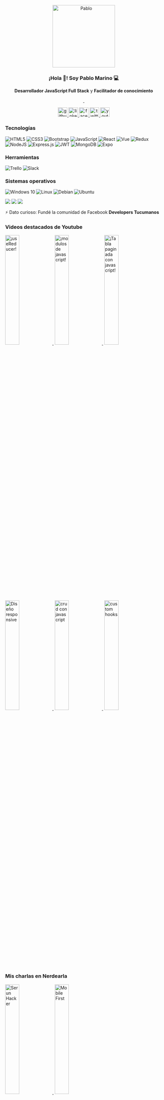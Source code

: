 <p align="center" width="300">
 <img align="center" width="200" src='http://drive.google.com/uc?export=view&id=1_RhoHTtH5d15RbSDrfYOszG4ViKb90_b' alt='Pablo' />
  <h3 align="center">¡Hola 👋! Soy Pablo Marino 💻</h3>
</p>
<p align="center"><strong>Desarrollador JavaScript Full Stack</strong> y <strong>Facilitador de conocimiento</strong></p>
<p align="center">
<a href='https://img.shields.io/twitter/follow/pablomarino8' target='_blank'>
  <img src='https://img.shields.io/twitter/follow/pablomarino8?style=social' alt='' />
</a>
<a href='https://img.shields.io/youtube/channel/subscribers/UCyM-u7zHJDcUt4sE3wAa-yg' target='_blank'>
  <img  src='https://img.shields.io/youtube/channel/subscribers/UCyM-u7zHJDcUt4sE3wAa-yg?style=social' alt='' />
</a>
 
</p>
<p align="center">
 <a href='https://github.com/pmarino2013' target='_blank'>
  <img  src='https://cdn.jsdelivr.net/npm/simple-icons@3.0.1/icons/github.svg' height='30' alt='github' />
</a>
 <a href='https://www.linkedin.com/in/pablo-daniel-marino-259baba8//' target='_blank'>
  <img  src='https://cdn.jsdelivr.net/npm/simple-icons@3.0.1/icons/linkedin.svg' height='30' alt='linkedin' />
</a>
  <a href='https://www.facebook.com/pablomarino2013' target='_blank'>
  <img  src='https://cdn.jsdelivr.net/npm/simple-icons@3.0.1/icons/facebook.svg' height='30' alt='facebook' />
</a>
 <a href='https://twitter.com/pablomarino8' target='_blank'>
  <img  src='https://cdn.jsdelivr.net/npm/simple-icons@3.0.1/icons/twitter.svg' height='30' alt='twitter' />
</a>
  <a href='https://www.youtube.com/channel/UCyM-u7zHJDcUt4sE3wAa-yg' target='_blank'>
  <img  src='https://cdn.jsdelivr.net/npm/simple-icons@3.0.1/icons/youtube.svg' height='30' alt='youtube' />
</a>
</p>

### Tecnologías
<img alt="HTML5" src="https://img.shields.io/badge/html5-%23E34F26.svg?style=for-the-badge&logo=html5&logoColor=white"/> <img alt="CSS3" src="https://img.shields.io/badge/css3-%231572B6.svg?style=for-the-badge&logo=css3&logoColor=white"/> <img alt="Bootstrap" src="https://img.shields.io/badge/bootstrap-%23563D7C.svg?style=for-the-badge&logo=bootstrap&logoColor=white"/> <img alt="JavaScript" src="https://img.shields.io/badge/javascript-%23323330.svg?style=for-the-badge&logo=javascript&logoColor=%23F7DF1E"/> <img alt="React" src="https://img.shields.io/badge/react-%2320232a.svg?style=for-the-badge&logo=react&logoColor=%2361DAFB"/> ![Vue](https://img.shields.io/badge/Vue.js-4FC08D.svg?style=for-the-badge&logo=vuedotjs&logoColor=white) ![Redux](https://img.shields.io/badge/redux-%23593d88.svg?style=for-the-badge&logo=redux&logoColor=white) <img alt="NodeJS" src="https://img.shields.io/badge/node.js-%2343853D.svg?style=for-the-badge&logo=node-dot-js&logoColor=white"/> <img alt="Express.js" src="https://img.shields.io/badge/express.js-%23404d59.svg?style=for-the-badge&logo=express&logoColor=%2361DAFB"/> ![JWT](https://img.shields.io/badge/JWT-black?style=for-the-badge&logo=JSON%20web%20tokens) 
 <img alt="MongoDB" src ="https://img.shields.io/badge/MongoDB-%234ea94b.svg?style=for-the-badge&logo=mongodb&logoColor=white"/> ![Expo](https://img.shields.io/badge/expo-1C1E24?style=for-the-badge&logo=expo&logoColor=#D04A37) 
 
 ### Herramientas
 ![Trello](https://img.shields.io/badge/Trello-0052CC.svg?style=for-the-badge&logo=Trello&logoColor=white) ![Slack](https://img.shields.io/badge/Slack-4A154B.svg?style=for-the-badge&logo=Slack&logoColor=white)
 ### Sistemas operativos
 <img alt="Windows 10" src="https://img.shields.io/badge/Windows-0078D6?style=for-the-badge&logo=windows&logoColor=white" /> <img alt="Linux" src="https://img.shields.io/badge/Linux-FCC624?style=for-the-badge&logo=linux&logoColor=black"> <img alt="Debian" src="https://img.shields.io/badge/Debian-D70A53?style=for-the-badge&logo=debian&logoColor=white" /> ![Ubuntu](https://img.shields.io/badge/Ubuntu-E95420.svg?style=for-the-badge&logo=Ubuntu&logoColor=white)

![](https://img.shields.io/badge/Job-RollingCodeSchool-blue) ![](https://img.shields.io/badge/Learning-ReactNative-blue) ![](https://img.shields.io/badge/Contact-pmarino2013@gmail.com-orange)

⚡ Dato curioso: Fundé la comunidad de Facebook **Developers Tucumanos** 


### Videos destacados de Youtube
<a href='https://youtu.be/HDJL7kW2uVQ' target='_blank' style='margin-right:4px'>
  <img width='30%' src='http://drive.google.com/uc?export=view&id=1tO60oZzWsBouaMqrGxCB7MDxWhiH1oXw' alt='¡useReducer!' />
</a>
<a href='https://youtu.be/wkaLjBuTgQ4' target='_blank'  style='margin-right:4px'>
  <img width='30%' src='http://drive.google.com/uc?export=view&id=116P117jM4K1ovha-H7UDUJHdgzsAarGV' alt='¡modulos de javascript!' />
</a>
<a href='https://youtu.be/1FDynKclUMk' target='_blank' style='margin-right:4px'>
  <img width='30%' src='http://drive.google.com/uc?export=view&id=1mlohLhXyRy0W2SFsLAbzs0Ttntj6UR5K' alt='¡Tabla paginada con javascript!' />
</a>
<a href='https://youtu.be/U5Ppor3Jpcs' target='_blank' style='margin-right:4px'>
  <img width='30%' src='http://drive.google.com/uc?export=view&id=1RBagu9JbDCo8hdRan4MCGXzuhWT_i3v2' alt='Diseño responsive' />
</a>
<a href='https://youtu.be/sMiGbOZcdcU' target='_blank' style='margin-right:4px'>
  <img width='30%' src='http://drive.google.com/uc?export=view&id=1H1u4o6xqLCoS9B70f_kHdGlv9nrLkb7J' alt='crud con javascript' />
</a>
<a href='https://youtu.be/oqD0k4Clly8' target='_blank' style='margin-right:4px'>
  <img width='30%' src='http://drive.google.com/uc?export=view&id=1UemR9vnaz1UYi7R1aeQwTThDYvK2rsUQ' alt='custom hooks' />
</a>

### Mis charlas en Nerdearla
<a href='https://youtu.be/4x87GU45v5k' target='_blank' style='margin-right:4px'>
  <img width='30%' src='http://drive.google.com/uc?export=view&id=1caUhRVz5aA8GcdZfhy4kGldPxsOQEsBY' alt='Ser un Hacker' />
</a>
<a href='https://youtu.be/VGC9fFP-1T0' target='_blank' style='margin-right:4px'>
  <img width='30%' src='http://drive.google.com/uc?export=view&id=1wHBwqaDospwBXvsXkIelvixkBKrJDa1J' alt='Mobile First' />
</a>
<hr>

[![Top Langs](https://github-readme-stats.vercel.app/api/top-langs/?username=pmarino2013)](https://github.com/anuraghazra/github-readme-stats) ![GitHub streak stats](https://github-readme-streak-stats.herokuapp.com/?user=pmarino2013)  

[![trophy](https://github-profile-trophy.vercel.app/?username=pmarino2013)](https://github.com/ryo-ma/github-profile-trophy)
